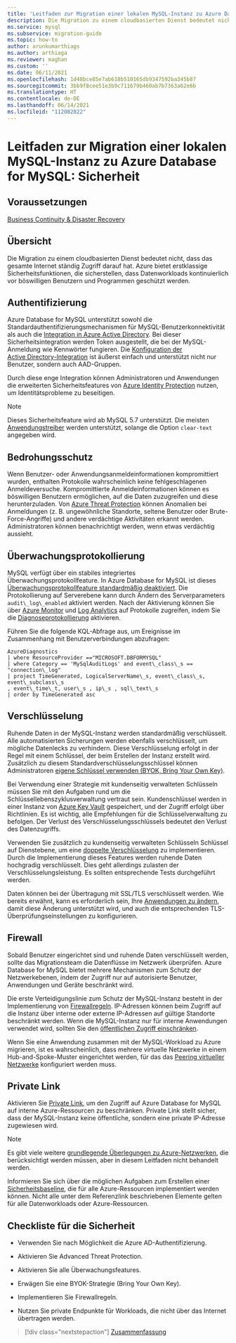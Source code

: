 ```yaml
---
title: 'Leitfaden zur Migration einer lokalen MySQL-Instanz zu Azure Database for MySQL: Sicherheit'
description: Die Migration zu einem cloudbasierten Dienst bedeutet nicht, dass das gesamte Internet ständig Zugriff darauf hat.
ms.service: mysql
ms.subservice: migration-guide
ms.topic: how-to
author: arunkumarthiags
ms.author: arthiaga
ms.reviewer: maghan
ms.custom: ''
ms.date: 06/11/2021
ms.openlocfilehash: 1d48bce85e7ab618b510165db9347592ba345b87
ms.sourcegitcommit: 3bb9f8cee51e3b9c711679b460ab7b7363a62e6b
ms.translationtype: HT
ms.contentlocale: de-DE
ms.lasthandoff: 06/14/2021
ms.locfileid: "112082822"
---
```

# <a name="mysql-on-premises-to-azure-database-for-mysql-migration-guide-security"></a>Leitfaden zur Migration einer lokalen MySQL-Instanz zu Azure Database for MySQL: Sicherheit

## <a name="prerequisites"></a>Voraussetzungen

[Business Continuity & Disaster Recovery](12-business-continuity-and-disaster-recovery.md)

## <a name="overview"></a>Übersicht

Die Migration zu einem cloudbasierten Dienst bedeutet nicht, dass das gesamte Internet ständig Zugriff darauf hat. Azure bietet erstklassige Sicherheitsfunktionen, die sicherstellen, dass Datenworkloads kontinuierlich vor böswilligen Benutzern und Programmen geschützt werden.

## <a name="authentication"></a>Authentifizierung

Azure Database for MySQL unterstützt sowohl die Standardauthentifizierungsmechanismen für MySQL-Benutzerkonnektivität als auch die [Integration in Azure Active Directory](../../concepts-azure-ad-authentication.md). Bei dieser Sicherheitsintegration werden Token ausgestellt, die bei der MySQL-Anmeldung wie Kennwörter fungieren. Die [Konfiguration der Active Directory-Integration](../../howto-configure-sign-in-azure-ad-authentication.md) ist äußerst einfach und unterstützt nicht nur Benutzer, sondern auch AAD-Gruppen.

Durch diese enge Integration können Administratoren und Anwendungen die erweiterten Sicherheitsfeatures von [Azure Identity Protection](/azure/active-directory/identity-protection/overview-identity-protection) nutzen, um Identitätsprobleme zu beseitigen.

> [!NOTE] 
> Dieses Sicherheitsfeature wird ab MySQL 5.7 unterstützt. Die meisten [Anwendungstreiber](../../howto-configure-sign-in-azure-ad-authentication.md) werden unterstützt, solange die Option `clear-text` angegeben wird.

## <a name="threat-protection"></a>Bedrohungsschutz

Wenn Benutzer- oder Anwendungsanmeldeinformationen kompromittiert wurden, enthalten Protokolle wahrscheinlich keine fehlgeschlagenen Anmeldeversuche. Kompromittierte Anmeldeinformationen können es böswilligen Benutzern ermöglichen, auf die Daten zuzugreifen und diese herunterzuladen. Von [Azure Threat Protection](/azure/mysql/concepts-data-access-and-security-threat-protection) können Anomalien bei Anmeldungen (z. B. ungewöhnliche Standorte, seltene Benutzer oder Brute-Force-Angriffe) und andere verdächtige Aktivitäten erkannt werden. Administratoren können benachrichtigt werden, wenn etwas verdächtig aussieht.

## <a name="audit-logging"></a>Überwachungsprotokollierung

MySQL verfügt über ein stabiles integriertes Überwachungsprotokollfeature. In Azure Database for MySQL ist dieses [Überwachungsprotokollfeature standardmäßig deaktiviert](../../concepts-audit-logs.md). Die Protokollierung auf Serverebene kann durch Ändern des Serverparameters `audit\_log\_enabled` aktiviert werden. Nach der Aktivierung können Sie über [Azure Monitor](../../../azure-monitor/overview.md) und [Log Analytics](../../../azure-monitor/logs/design-logs-deployment.md) auf Protokolle zugreifen, indem Sie die [Diagnoseprotokollierung](../../howto-configure-audit-logs-portal.md#set-up-diagnostic-logs) aktivieren.

Führen Sie die folgende KQL-Abfrage aus, um Ereignisse im Zusammenhang mit Benutzerverbindungen abzufragen:

```
AzureDiagnostics  
| where ResourceProvider =="MICROSOFT.DBFORMYSQL" 
| where Category == 'MySqlAuditLogs' and event\_class\_s == "connection\_log"  
| project TimeGenerated, LogicalServerName\_s, event\_class\_s, event\_subclass\_s  
, event\_time\_t, user\_s , ip\_s , sql\_text\_s  
| order by TimeGenerated asc
```

## <a name="encryption"></a>Verschlüsselung

Ruhende Daten in der MySQL-Instanz werden standardmäßig verschlüsselt. Alle automatisierten Sicherungen werden ebenfalls verschlüsselt, um mögliche Datenlecks zu verhindern. Diese Verschlüsselung erfolgt in der Regel mit einem Schlüssel, der beim Erstellen der Instanz erstellt wird. Zusätzlich zu diesem Standardverschlüsselungsschlüssel können Administratoren [eigene Schlüssel verwenden (BYOK, Bring Your Own Key)](../../concepts-data-encryption-mysql.md).

Bei Verwendung einer Strategie mit kundenseitig verwalteten Schlüsseln müssen Sie mit den Aufgaben rund um die Schlüssellebenszyklusverwaltung vertraut sein. Kundenschlüssel werden in einer Instanz von [Azure Key Vault](/azure/key-vault/general/basic-concepts) gespeichert, und der Zugriff erfolgt über Richtlinien. Es ist wichtig, alle Empfehlungen für die Schlüsselverwaltung zu befolgen. Der Verlust des Verschlüsselungsschlüssels bedeutet den Verlust des Datenzugriffs.

Verwenden Sie zusätzlich zu kundenseitig verwalteten Schlüsseln Schlüssel auf Dienstebene, um eine [doppelte Verschlüsselung](/azure/mysql/concepts-infrastructure-double-encryption) zu implementieren. Durch die Implementierung dieses Features werden ruhende Daten hochgradig verschlüsselt. Dies geht allerdings zulasten der Verschlüsselungsleistung. Es sollten entsprechende Tests durchgeführt werden.

Daten können bei der Übertragung mit SSL/TLS verschlüsselt werden. Wie bereits erwähnt, kann es erforderlich sein, Ihre [Anwendungen zu ändern](../../howto-configure-ssl.md), damit diese Änderung unterstützt wird, und auch die entsprechenden TLS-Überprüfungseinstellungen zu konfigurieren.

## <a name="firewall"></a>Firewall

Sobald Benutzer eingerichtet sind und ruhende Daten verschlüsselt werden, sollte das Migrationsteam die Datenflüsse im Netzwerk überprüfen. Azure Database for MySQL bietet mehrere Mechanismen zum Schutz der Netzwerkebenen, indem der Zugriff nur auf autorisierte Benutzer, Anwendungen und Geräte beschränkt wird.

Die erste Verteidigungslinie zum Schutz der MySQL-Instanz besteht in der Implementierung von [Firewallregeln](../../concepts-firewall-rules.md). IP-Adressen können beim Zugriff auf die Instanz über interne oder externe IP-Adressen auf gültige Standorte beschränkt werden. Wenn die MySQL-Instanz nur für interne Anwendungen verwendet wird, sollten Sie den [öffentlichen Zugriff einschränken](../../howto-deny-public-network-access.md).

Wenn Sie eine Anwendung zusammen mit der MySQL-Workload zu Azure migrieren, ist es wahrscheinlich, dass mehrere virtuelle Netzwerke in einem Hub-and-Spoke-Muster eingerichtet werden, für das das [Peering virtueller Netzwerke](/azure/virtual-network/virtual-network-peering-overview) konfiguriert werden muss.

## <a name="private-link"></a>Private Link

Aktivieren Sie [Private Link](/azure/mysql/concepts-data-access-security-private-link), um den Zugriff auf Azure Database for MySQL auf interne Azure-Ressourcen zu beschränken. Private Link stellt sicher, dass der MySQL-Instanz keine öffentliche, sondern eine private IP-Adresse zugewiesen wird.

> [!NOTE]
> Es gibt viele weitere [grundlegende Überlegungen zu Azure-Netzwerken](../../concepts-data-access-and-security-vnet.md), die berücksichtigt werden müssen, aber in diesem Leitfaden nicht behandelt werden.

Informieren Sie sich über die möglichen Aufgaben zum Erstellen einer [Sicherheitsbaseline](/azure/mysql/security-baseline), die für alle Azure-Ressourcen implementiert werden können. Nicht alle unter dem Referenzlink beschriebenen Elemente gelten für alle Datenworkloads oder Azure-Ressourcen.

## <a name="security-checklist"></a>Checkliste für die Sicherheit

  - Verwenden Sie nach Möglichkeit die Azure AD-Authentifizierung.

  - Aktivieren Sie Advanced Threat Protection.

  - Aktivieren Sie alle Überwachungsfeatures.

  - Erwägen Sie eine BYOK-Strategie (Bring Your Own Key).

  - Implementieren Sie Firewallregeln.

  - Nutzen Sie private Endpunkte für Workloads, die nicht über das Internet übertragen werden.  


> [!div class="nextstepaction"]
> [Zusammenfassung](./14-summary.md)